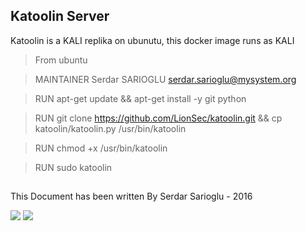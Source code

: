 ## Katoolin Server

Katoolin is a KALI replika on ubunutu, this docker image runs as KALI

>From ubuntu

>MAINTAINER Serdar SARIOGLU <serdar.sarioglu@mysystem.org>

>RUN apt-get update && apt-get install -y git python

>RUN git clone https://github.com/LionSec/katoolin.git && cp katoolin/katoolin.py /usr/bin/katoolin

>RUN chmod +x /usr/bin/katoolin

>RUN sudo katoolin


## 

This Document has been written By Serdar Sarioglu - 2016

<a href="https://mysystem.org" title="Mysystem.org"><img src="https://img.shields.io/website-up-down-green-red/http/shields.io.svg?label=Visit%20mysystem.org"></a>
<a href="https://www.paypal.me/ssarioglu" title="Support project"><img src="https://img.shields.io/badge/Donate%20me-paypal-brightgreen.svg"></a>
